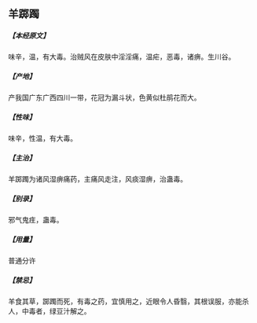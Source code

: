 ## 羊踯躅

##### 【本经原文】
味辛，温，有大毒。治贼风在皮肤中淫淫痛，温疟，恶毒，诸痹。生川谷。
##### 【产地】
产我国广东广西四川一带，花冠为漏斗状，色黄似杜鹃花而大。
##### 【性味】
味辛，性温，有大毒。
##### 【主治】
羊踯躅为诸风湿痹痛药，主痛风走注，风痰湿痹，治蛊毒。
##### 【别录】
邪气鬼疰，蛊毒。
##### 【用量】
普通分许
##### 【禁忌】
羊食其草，踯躅而死，有毒之药，宜慎用之，近眼令人昏翳，其根误服，亦能杀人，中毒者，绿豆汁解之。